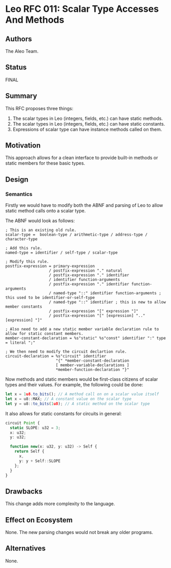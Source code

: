 # Leo RFC 011: Scalar Type Accesses And Methods

## Authors

The Aleo Team.

## Status

FINAL

## Summary

This RFC proposes three things:

1. The scalar types in Leo (integers, fields, etc.) can have static methods.
2. The scalar types in Leo (integers, fields, etc.) can have static constants.
3. Expressions of scalar type can have instance methods called on them.

## Motivation

This approach allows for a clean interface to provide built-in methods or static members for these basic types.

## Design

### Semantics

Firstly we would have to modify both the ABNF and parsing of Leo to allow static method calls onto a scalar type.

The ABNF would look as follows:

```abnf
; This is an existing old rule.
scalar-type =  boolean-type / arithmetic-type / address-type / character-type

; Add this rule.
named-type = identifier / self-type / scalar-type

; Modify this rule.
postfix-expression = primary-expression
                   / postfix-expression "." natural
                   / postfix-expression "." identifier
                   / identifier function-arguments
                   / postfix-expression "." identifier function-arguments
                   / named-type "::" identifier function-arguments ; this used to be identifier-or-self-type
                   / named-type "::" identifier ; this is new to allow member constants
                   / postfix-expression "[" expression "]"
                   / postfix-expression "[" [expression] ".." [expression] "]"

; Also need to add a new static member variable declaration rule to allow for static constant members.
member-constant-declaration = %s"static" %s"const" identifier ":" type = literal ";"

; We then need to modify the circuit declartion rule.
circuit-declaration = %s"circuit" identifier
                      "{" *member-constant-declaration
                      [ member-variable-declarations ]
                      *member-function-declaration "}"
```

Now methods and static members would be first-class citizens of scalar types and their values. For example, the following could be done:

```ts
let x = 1u8.to_bits(); // A method call on on a scalar value itself
let x = u8::MAX; // A constant value on the scalar type
let y = u8::to_bits(1u8); // A static method on the scalar type
```

It also allows for static constants for circuits in general:

```ts
circuit Point {
  static SLOPE: u32 = 3;
  x: u32;
  y: u32;

  function new(x: u32, y: u32) -> Self {
    return Self {
      x,
      y: y + Self::SLOPE
    };
  }
}
```

## Drawbacks

This change adds more complexity to the language.

## Effect on Ecosystem

None. The new parsing changes would not break any older programs.

## Alternatives

None.
